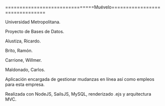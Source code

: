 ===============================Muévelo===============================

Universidad Metropolitana.

Proyecto de Bases de Datos.

Alustiza, Ricardo.

Brito, Ramón.

Carrione, Willmer.

Maldonado, Carlos.


Aplicación encargada de gestionar mudanzas en línea así como empleos para esta empresa.

Realizada con NodeJS, SailsJS, MySQL, renderizado .ejs y arquitectura MVC. 

